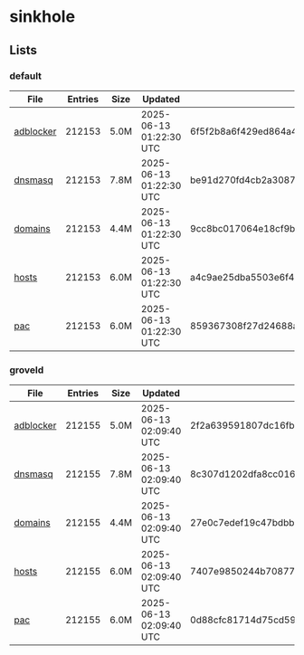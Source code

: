 # sinkhole

## Lists

### default

|File|Entries|Size|Updated|Hash|
|-|-|-|-|-|
|[adblocker](https://raw.githubusercontent.com/groveld/sinkhole/lists/default/adblocker.txt)|212153|5.0M|2025-06-13 01:22:30 UTC|6f5f2b8a6f429ed864a4fec71f54ba0830d2baa416f59c7d59bdf257316a0e34|
|[dnsmasq](https://raw.githubusercontent.com/groveld/sinkhole/lists/default/dnsmasq.txt)|212153|7.8M|2025-06-13 01:22:30 UTC|be91d270fd4cb2a3087770e5817818ecc65a9caf4d0754a62e91ae4ab54dcf6b|
|[domains](https://raw.githubusercontent.com/groveld/sinkhole/lists/default/domains.txt)|212153|4.4M|2025-06-13 01:22:30 UTC|9cc8bc017064e18cf9b48349474ccef27c60f1b2f97355981045c163a8be6de5|
|[hosts](https://raw.githubusercontent.com/groveld/sinkhole/lists/default/hosts.txt)|212153|6.0M|2025-06-13 01:22:30 UTC|a4c9ae25dba5503e6f476ce4e13cc6225eabe6cea6321b832685c42e7db720af|
|[pac](https://raw.githubusercontent.com/groveld/sinkhole/lists/default/pac.txt)|212153|6.0M|2025-06-13 01:22:30 UTC|859367308f27d24688ae4327803e11ffadc32be18adcaf3a5b2df6b693dc0f44|

### groveld

|File|Entries|Size|Updated|Hash|
|-|-|-|-|-|
|[adblocker](https://raw.githubusercontent.com/groveld/sinkhole/lists/groveld/adblocker.txt)|212155|5.0M|2025-06-13 02:09:40 UTC|2f2a639591807dc16fb9a66010c0479223b273232b91046d6bb0636221b49c4e|
|[dnsmasq](https://raw.githubusercontent.com/groveld/sinkhole/lists/groveld/dnsmasq.txt)|212155|7.8M|2025-06-13 02:09:40 UTC|8c307d1202dfa8cc016681617a156efa728c6646605ea74b4a562f6496e38b6c|
|[domains](https://raw.githubusercontent.com/groveld/sinkhole/lists/groveld/domains.txt)|212155|4.4M|2025-06-13 02:09:40 UTC|27e0c7edef19c47bdbb589d65a1f14be1773d18f39428874059650e0b4c04e7b|
|[hosts](https://raw.githubusercontent.com/groveld/sinkhole/lists/groveld/hosts.txt)|212155|6.0M|2025-06-13 02:09:40 UTC|7407e9850244b708777d98b909b96b9f228f43be537f04628c933de170d9fc60|
|[pac](https://raw.githubusercontent.com/groveld/sinkhole/lists/groveld/pac.txt)|212155|6.0M|2025-06-13 02:09:40 UTC|0d88cfc81714d75cd59a98e8ba2b40782c944b8eb54ccf1dc58c100d3641c435|
